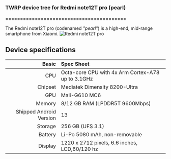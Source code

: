 ### TWRP device tree for Redmi note12T pro (pearl)

=========================================

The Redmi note12T pro (codenamed _"pearl"_) is a high-end, mid-range smartphone from Xiaomi.
![Redmi note12T pro](https://cdn.cnbj1.fds.api.mi-img.com/product-images/redminote12tprogif0sr/specs/1588.png)

## Device specifications

Basic   | Spec Sheet
-------:|:-------------------------
CPU     | Octa-core CPU with 4x Arm Cortex-A78 up to 3.1GHz
Chipset | Mediatek Dimensity 8200-Ultra
GPU     | Mali-G610 MC6
Memory  | 8/12 GB RAM (LPDDR5T 9600Mbps)
Shipped Android Version | 13
Storage | 256 GB (UFS 3.1)
Battery | Li-Po 5080 mAh, non-removable
Display | 1220 x 2712 pixels, 6.6 inches, LCD,60/120 hz